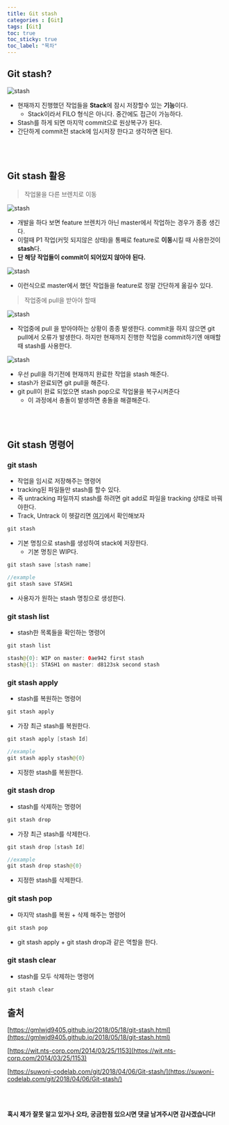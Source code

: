 ```yaml
---
title: Git stash
categories : [Git]
tags: [Git]
toc: true
toc_sticky: true
toc_label: "목차"
---
```



Git stash?
--

![stash](/assets/img/programmingskill/2020-02-27/stash.png)

- 현재까지 진행했던 작업들을 **Stack**에 잠시 저장할수 있는 **기능**이다.
  - Stack이라서 FILO 형식은 아니다. 중간에도 접근이 가능하다.
- Stash를 하게 되면 마지막 commit으로 원상복구가 된다.
- 간단하게 commit전 stack에 임시저장 한다고 생각하면 된다.

<br><br>


Git stash 활용
--

> 작업물을 다른 브렌치로 이동

![stash](/assets/img/programmingskill/2020-02-27/stash2.png)

- 개발을 하다 보면 feature 브렌치가 아닌 master에서 작업하는 경우가 종종 생긴다.
- 이럴때 P1 작업(커밋 되지않은 상태)을 통째로 feature로 **이동**시킬 때 사용한것이 **stash**다.
- **단 해당 작업들이 commit이 되어있지 않아야 된다.**


![stash](/assets/img/programmingskill/2020-02-27/stash3.png)


- 이런식으로 master에서 했던 작업들을 feature로 정말 간단하게 옮길수 있다.



> 작업중에 pull을 받아야 할때

![stash](/assets/img/programmingskill/2020-02-27/stash4.png)

- 작업중에 pull 을 받아야하는 상황이 종종 발생한다. commit을 하지 않으면 git pull에서 오류가 발생한다. 하지만 현재까지 진행한 작업을 commit하기엔 애매할때 stash를 사용한다.


![stash](/assets/img/programmingskill/2020-02-27/stash5.png)

- 우선 pull을 하기전에 현재까지 완료한 작업을 stash 해준다.
- stash가 완료되면 git pull을 해준다.
- git pull이 완료 되었으면 stash pop으로 작업물을 복구시켜준다
  - 이 과정에서 충돌이 발생하면 충돌을 해결해준다.


<br><br>



Git stash 명령어
--

### git stash

- 작업을 임시로 저장해주는 명령어
- tracking된 파일들만 stash를 할수 있다.
- 즉 untracking 파일까지 stash를 하려면 git add로 파일을 tracking 상태로 바꿔야한다.
- Track, Untrack 이 헷갈리면 [여기](https://ksshlee.github.io/git/git/)에서 확인해보자


```java
git stash
```
- 기본 명칭으로 stash를 생성하여 stack에 저장한다.
  - 기본 명칭은 WIP다.


```java
git stash save [stash name]

//example
git stash save STASH1
```
- 사용자가 원하는 stash 명칭으로 생성한다.


### git stash list

- stash한 목록들을 확인하는 명령어

```java
git stash list

stash@{0}: WIP on master: 0ae942 first stash
stash@{1}: STASH1 on master: d8123sk second stash
```

### git stash apply

- stash를 복원하는 명령어

```java
git stash apply
```
- 가장 최근 stash를 복원한다.


```java
git stash apply [stash Id]

//example
git stash apply stash@{0}
```
- 지정한 stash를 복원한다.


### git stash drop

- stash를 삭제하는 명령어

```java
git stash drop
```
- 가장 최근 stash를 삭제한다.


```java
git stash drop [stash Id]

//example
git stash drop stash@{0}
```
- 지정한 stash를 삭제한다.

### git stash pop

- 마지막 stash를 복원 + 삭제 해주는 명령어

```java
git stash pop
```
- git stash apply + git stash drop과 같은 역할을 한다.



### git stash clear

- stash를 모두 삭제하는 명령어

```java
git stash clear
```




출처
--
[https://gmlwjd9405.github.io/2018/05/18/git-stash.html](https://gmlwjd9405.github.io/2018/05/18/git-stash.html)

[https://wit.nts-corp.com/2014/03/25/1153](https://wit.nts-corp.com/2014/03/25/1153)

[https://suwoni-codelab.com/git/2018/04/06/Git-stash/](https://suwoni-codelab.com/git/2018/04/06/Git-stash/)

<br><br>



**혹시 제가 잘못 알고 있거나 오타, 궁금한점 있으시면 댓글 남겨주시면 감사겠습니다!**

